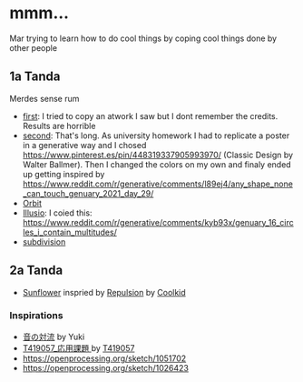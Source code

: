 # mmm...

Mar trying to learn how to do cool things by coping cool things done by other people

## 1a Tanda

Merdes sense rum

* [first](/1a_tanda/first.html): I tried to copy an atwork I saw but I dont remember the credits. Results are horrible
* [second](/1a_tanda/second.html): That's long. As university homework I had to replicate a poster in a generative way and I chosed https://www.pinterest.es/pin/448319337905993970/ (Classic Design by Walter Ballmer). Then I changed the colors on my own and finaly ended up getting inspired by https://www.reddit.com/r/generative/comments/l89ej4/any_shape_none_can_touch_genuary_2021_day_29/
* [Orbit](/1a_tanda/Orbit)
* [Illusio](/1a_tanda/Illusio.html): I coied this: https://www.reddit.com/r/generative/comments/kyb93x/genuary_16_circles_i_contain_multitudes/
* [subdivision](/1a_tanda/subdivision.html)

## 2a Tanda

* [Sunflower](/2a_tanda/sunflower.html) inspried by [Repulsion](https://openprocessing.org/sketch/1018746) by [Coolkid](https://openprocessing.org/user/247507?view=sketches)

### Inspirations

* [音の対流](https://openprocessing.org/sketch/1039447) by Yuki
* [T419057_応用課題 ](https://www.openprocessing.org/sketch/1057412) by [T419057](https://www.openprocessing.org/user/251428?view=sketches)
* https://openprocessing.org/sketch/1051702
* https://openprocessing.org/sketch/1026423
